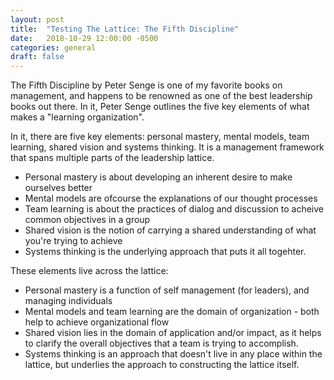 ```yaml
---
layout: post
title:  "Testing The Lattice: The Fifth Discipline"
date:   2018-10-29 12:00:00 -0500
categories: general
draft: false
---
```


The Fifth Discipline by Peter Senge is one of my favorite books on management, and happens to be renowned as one of the best leadership books out there. In it, Peter Senge outlines the five key elements of what makes a "learning organization". 

In it, there are five key elements: personal mastery, mental models, team learning, shared vision and systems thinking. It is a management framework that spans multiple parts of the leadership lattice.

* Personal mastery is about developing an inherent desire to make ourselves better
* Mental models are ofcourse the explanations of our thought processes 
* Team learning is about the practices of dialog and discussion to acheive common objectives in a group
* Shared vision is the notion of carrying a shared understanding of what you're trying to achieve 
* Systems thinking is the underlying approach that puts it all togehter.

These elements live across the lattice:
* Personal mastery is a function of self management (for leaders), and managing individuals
* Mental models and team learning are the domain of organization - both help to achieve organizational flow
* Shared vision lies in the domain of application and/or impact, as it helps to clarify the overall objectives that a team is trying to accomplish.
* Systems thinking is an approach that doesn't live in any place within the lattice, but underlies the approach to constructing the lattice itself.
